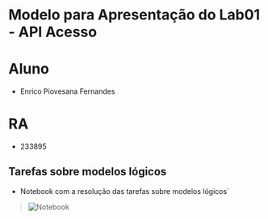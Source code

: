 # Modelo para Apresentação do Lab01 - API Acesso

# Aluno
* Enrico Piovesana Fernandes
# RA
* 233895

## Tarefas sobre modelos lógicos
* Notebook com a resolução das tarefas sobre modelos lógicos´
> ![Notebook](notebook/lab2-logic-model-dbpedia.ipynb)
